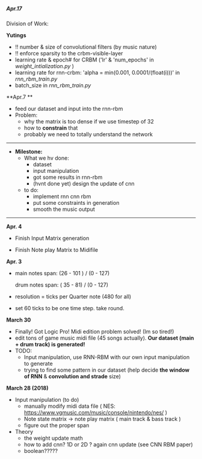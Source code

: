 ##### Apr.17

Division of Work:

**Yutings**

* !! number & size of convolutional filters (by music nature)
* !! enforce sparsity to the crbm-visible-layer
* learning rate & epoch# for CRBM ('lr' & 'num_epochs' in *weight_intialization.py*  )
* learning rate for rnn-crbm: 'alpha = min(0.001, 0.0001/(float(i)))' in *rnn_rbm_train.py*
* batch_size  in *rnn_rbm_train.py*

**Apr.7 **

* feed our dataset and input into the rnn-rbm
* Problem:
  * why the matrix is too dense if we use timestep of 32
  * how to **constrain** that
  * probably we need to totally understand the network

****

* **Milestone:**
  * What we hv done:
    * dataset
    * input manipulation
    * got some results in rnn-rbm
    * (hvnt done yet) design the update of cnn
  * to do:
    * implement rnn cnn rbm
    * put some constraints in generation
    * smooth the music output

****





**Apr. 4**

* Finish Input Matrix generation

* Finish Note play Matrix to Midifile


**Apr. 3**

* main notes span:  (26 - 101 ) / (0 - 127)

  drum notes span: ( 35 - 81) / (0 - 127)

* resolution = ticks per Quarter note (480 for all)

* set 60 ticks to be one time step.  take round.



**March 30**

- Finally! Got Logic Pro! Midi edition problem solved! (Im so tired!)
- edit tons of game music midi file (45 songs actually). **Our dataset (main + drum track) is generated!**
- TODO:
  - Input manipulation, use RNN-RBM with our own input manipulation to generate
  - trying to find some pattern in our dataset (help decide **the window of RNN** & **convolution and strade** size)



**March 28 (2018)**

* Input manipulation (to do)
   * manually modify midi data file ( NES: https://www.vgmusic.com/music/console/nintendo/nes/ )
   * Note state matrix -> note play matrix ( main track & bass track )
   * figure out the proper span
* Theory
   * the weight update math
   * how to add cnn? 1D or 2D ? again cnn update (see CNN RBM paper)
   * boolean?????

